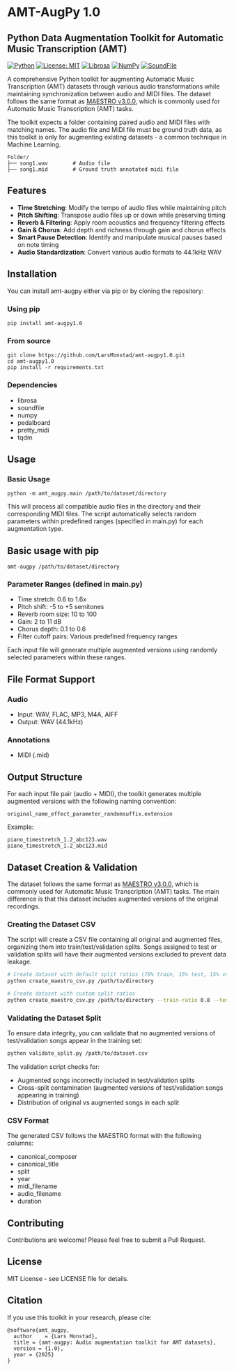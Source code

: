 # AMT-AugPy 1.0

## Python Data Augmentation Toolkit for Automatic Music Transcription (AMT)

[![Python](https://img.shields.io/badge/python-3.8%2B-blue.svg)](https://www.python.org)
[![License: MIT](https://img.shields.io/badge/License-MIT-yellow.svg)](https://opensource.org/licenses/MIT)
[![Librosa](https://img.shields.io/badge/librosa-0.10.1-green.svg)](https://librosa.org/)
[![NumPy](https://img.shields.io/badge/numpy-1.24.0-blue.svg)](https://numpy.org)
[![SoundFile](https://img.shields.io/badge/soundfile-0.12.1-red.svg)](https://python-soundfile.readthedocs.io/)

A comprehensive Python toolkit for augmenting Automatic Music Transcription (AMT) datasets through various audio transformations while maintaining synchronization between audio and MIDI files. The dataset follows the same format as [MAESTRO v3.0.0](https://magenta.tensorflow.org/datasets/maestro), which is commonly used for Automatic Music Transcription (AMT) tasks. 

The toolkit expects a folder containing paired audio and MIDI files with matching names. The audio file and MIDI file must be ground truth data, as this toolkit is only for augmenting existing datasets - a common technique in Machine Learning.

```
Folder/
├── song1.wav        # Audio file
├── song1.mid        # Ground truth annotated midi file
```

## Features

- **Time Stretching**: Modify the tempo of audio files while maintaining pitch
- **Pitch Shifting**: Transpose audio files up or down while preserving timing
- **Reverb & Filtering**: Apply room acoustics and frequency filtering effects
- **Gain & Chorus**: Add depth and richness through gain and chorus effects
- **Smart Pause Detection**: Identify and manipulate musical pauses based on note timing
- **Audio Standardization**: Convert various audio formats to 44.1kHz WAV

## Installation

You can install amt-augpy either via pip or by cloning the repository:

### Using pip

    pip install amt-augpy1.0

### From source

    git clone https://github.com/LarsMonstad/amt-augpy1.0.git
    cd amt-augpy1.0
    pip install -r requirements.txt

### Dependencies
- librosa
- soundfile
- numpy
- pedalboard
- pretty_midi
- tqdm

## Usage

### Basic Usage

    python -m amt_augpy.main /path/to/dataset/directory

This will process all compatible audio files in the directory and their corresponding MIDI files. The script automatically selects random parameters within predefined ranges (specified in main.py) for each augmentation type.

## Basic usage with pip 

	amt-augpy /path/to/dataset/directory

### Parameter Ranges (defined in main.py)

- Time stretch: 0.6 to 1.6x
- Pitch shift: -5 to +5 semitones
- Reverb room size: 10 to 100
- Gain: 2 to 11 dB
- Chorus depth: 0.1 to 0.6
- Filter cutoff pairs: Various predefined frequency ranges

Each input file will generate multiple augmented versions using randomly selected parameters within these ranges.

## File Format Support

### Audio
- Input: WAV, FLAC, MP3, M4A, AIFF 
- Output: WAV (44.1kHz)

### Annotations
- MIDI (.mid)

## Output Structure

For each input file pair (audio + MIDI), the toolkit generates multiple augmented versions with the following naming convention:

    original_name_effect_parameter_randomsuffix.extension

Example:

    piano_timestretch_1.2_abc123.wav
    piano_timestretch_1.2_abc123.mid

## Dataset Creation & Validation

The dataset follows the same format as [MAESTRO v3.0.0](https://magenta.tensorflow.org/datasets/maestro), which is commonly used for Automatic Music Transcription (AMT) tasks. The main difference is that this dataset includes augmented versions of the original recordings.

### Creating the Dataset CSV

The script will create a CSV file containing all original and augmented files, organizing them into train/test/validation splits. Songs assigned to test or validation splits will have their augmented versions excluded to prevent data leakage.

```bash
# Create dataset with default split ratios (70% train, 15% test, 15% validation)
python create_maestro_csv.py /path/to/directory

# Create dataset with custom split ratios
python create_maestro_csv.py /path/to/directory --train-ratio 0.8 --test-ratio 0.1 --validation-ratio 0.1
```

### Validating the Dataset Split

To ensure data integrity, you can validate that no augmented versions of test/validation songs appear in the training set:

```bash
python validate_split.py /path/to/dataset.csv
```

The validation script checks for:
- Augmented songs incorrectly included in test/validation splits
- Cross-split contamination (augmented versions of test/validation songs appearing in training)
- Distribution of original vs augmented songs in each split

### CSV Format

The generated CSV follows the MAESTRO format with the following columns:
- canonical_composer
- canonical_title 
- split
- year
- midi_filename
- audio_filename
- duration

## Contributing

Contributions are welcome! Please feel free to submit a Pull Request.

## License

MIT License - see LICENSE file for details.

## Citation

If you use this toolkit in your research, please cite:

    @software{amt_augpy,
      author    = {Lars Monstad},
      title = {amt-augpy: Audio augmentation toolkit for AMT datasets},
      version = {1.0},
      year = {2025}
    }

